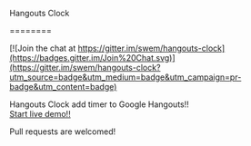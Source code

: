 Hangouts Clock

========

[![Join the chat at https://gitter.im/swem/hangouts-clock](https://badges.gitter.im/Join%20Chat.svg)](https://gitter.im/swem/hangouts-clock?utm_source=badge&utm_medium=badge&utm_campaign=pr-badge&utm_content=badge)

Hangouts Clock add timer to Google Hangouts!!  
[Start live demo!!](http://swem.github.io/hangouts-clock)

Pull requests are welcomed!
